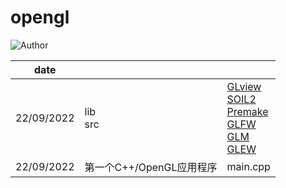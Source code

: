 # opengl
![Author](https://img.shields.io/badge/Author-ZengBc-da282a)

| date       |                          |                                                              |
| ---------- | ------------------------ | ------------------------------------------------------------ |
| 22/09/2022 | lib<br />src             | [GLview](http://realtech-vr.com/home/glview)<br />[SOIL2](https://github.com/SpartanJ/SOIL2)<br />[Premake](https://premake.github.io/download)<br />[GLFW](https://www.glfw.org/download.html)<br />[GLM](https://github.com/g-truc/glm)<br />[GLEW](http://glew.sourceforge.net/) |
| 22/09/2022 | 第一个C++/OpenGL应用程序 | main.cpp                                                     |


